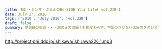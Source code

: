 ```yaml
---
title: 石川・ホンマ・ぶるんのBe-SIDE Your Life! vol.220-1
date: July 27, 2010
tags: ['2010', 'July 2010', 'vol.220']
draft: false
summary: 酷暑日の東京・・・海の日の収録！も相変わらず、空調のきかない休日のスタジオからお届け～～～。石川さんはジム帰り・・・NAMAE
---
```


http://project-phi.ddo.jp/ishikawa/ishikawa220_1.mp3